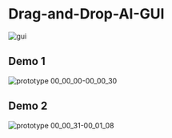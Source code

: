 # Drag-and-Drop-AI-GUI

![gui](https://user-images.githubusercontent.com/61332730/226986267-e6ffe7b8-e5a8-4666-a3b1-bdc81fe69f35.PNG)



## Demo 1
![prototype 00_00_00-00_00_30](https://user-images.githubusercontent.com/61332730/226985896-8368f0c4-020d-45f4-9f90-e9368254e2f0.gif)

## Demo 2
![prototype 00_00_31-00_01_08](https://user-images.githubusercontent.com/61332730/226988207-0235072d-148e-49c2-9b65-0724a79c3e91.gif)
